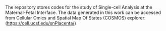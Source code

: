 The repository stores codes for the study of Single-cell Analysis at the Maternal-Fetal Interface.
The data generated in this work can be accessed from Cellular Omics and Spatial Map Of States (COSMOS) explorer: (https://cell.ucsf.edu/snPlacenta/)
